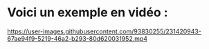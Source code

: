 # Voici un exemple en vidéo :

https://user-images.githubusercontent.com/93830255/231420943-67ae94f9-5219-46a2-b293-80d620031952.mp4
